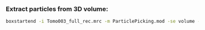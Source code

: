 ### Extract particles from 3D volume:

```sh
boxstartend -i Tomo003_full_rec.mrc -m ParticlePicking.mod -se volume -v 100 100 100 -object
```
